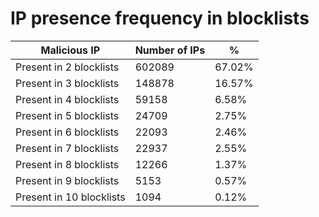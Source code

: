 # IP presence frequency in blocklists
| Malicious IP | Number of IPs | % |
|----|----|----|
| Present in 2 blocklists | 602089 | 67.02% |
| Present in 3 blocklists | 148878 | 16.57% |
| Present in 4 blocklists | 59158 | 6.58% |
| Present in 5 blocklists | 24709 | 2.75% |
| Present in 6 blocklists | 22093 | 2.46% |
| Present in 7 blocklists | 22937 | 2.55% |
| Present in 8 blocklists | 12266 | 1.37% |
| Present in 9 blocklists | 5153 | 0.57% |
| Present in 10 blocklists | 1094 | 0.12% |
